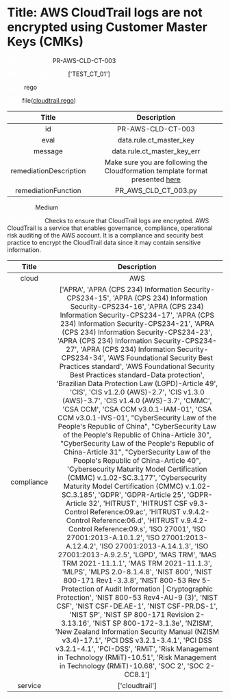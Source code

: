 



# Title: AWS CloudTrail logs are not encrypted using Customer Master Keys (CMKs)


***<font color="white">Master Test Id:</font>*** PR-AWS-CLD-CT-003

***<font color="white">Master Snapshot Id:</font>*** ['TEST_CT_01']

***<font color="white">type:</font>*** rego

***<font color="white">rule:</font>*** file([cloudtrail.rego])  
  
  
  
  

|Title|Description|
| :---: | :---: |
|id|PR-AWS-CLD-CT-003|
|eval|data.rule.ct_master_key|
|message|data.rule.ct_master_key_err|
|remediationDescription|Make sure you are following the Cloudformation template format presented <a href='https://docs.aws.amazon.com/AWSCloudFormation/latest/UserGuide/aws-resource-kms-key.html#cfn-kms-key-enablekeyrotation' target='_blank'>here</a>|
|remediationFunction|PR_AWS_CLD_CT_003.py|


***<font color="white">Severity:</font>*** Medium

***<font color="white">Description:</font>*** Checks to ensure that CloudTrail logs are encrypted. AWS CloudTrail is a service that enables governance, compliance, operational risk auditing of the AWS account. It is a compliance and security best practice to encrypt the CloudTrail data since it may contain sensitive information.  
  
  

|Title|Description|
| :---: | :---: |
|cloud|AWS|
|compliance|['APRA', 'APRA (CPS 234) Information Security-CPS234-15', 'APRA (CPS 234) Information Security-CPS234-16', 'APRA (CPS 234) Information Security-CPS234-17', 'APRA (CPS 234) Information Security-CPS234-21', 'APRA (CPS 234) Information Security-CPS234-23', 'APRA (CPS 234) Information Security-CPS234-27', 'APRA (CPS 234) Information Security-CPS234-34', 'AWS Foundational Security Best Practices standard', 'AWS Foundational Security Best Practices standard-Data protection', 'Brazilian Data Protection Law (LGPD)-Article 49', 'CIS', 'CIS v1.2.0 (AWS)-2.7', 'CIS v1.3.0 (AWS)-3.7', 'CIS v1.4.0 (AWS)-3.7', 'CMMC', 'CSA CCM', 'CSA CCM v3.0.1-IAM-01', 'CSA CCM v3.0.1-IVS-01', "CyberSecurity Law of the People's Republic of China", "CyberSecurity Law of the People's Republic of China-Article 30", "CyberSecurity Law of the People's Republic of China-Article 31", "CyberSecurity Law of the People's Republic of China-Article 40", 'Cybersecurity Maturity Model Certification (CMMC) v.1.02-SC.3.177', 'Cybersecurity Maturity Model Certification (CMMC) v.1.02-SC.3.185', 'GDPR', 'GDPR-Article 25', 'GDPR-Article 32', 'HITRUST', 'HITRUST CSF v9.3-Control Reference:09.ac', 'HITRUST v.9.4.2-Control Reference:06.d', 'HITRUST v.9.4.2-Control Reference:09.s', 'ISO 27001', 'ISO 27001:2013-A.10.1.2', 'ISO 27001:2013-A.12.4.2', 'ISO 27001:2013-A.14.1.3', 'ISO 27001:2013-A.9.2.5', 'LGPD', 'MAS TRM', 'MAS TRM 2021-11.1.1', 'MAS TRM 2021-11.1.3', 'MLPS', 'MLPS 2.0-8.1.4.8', 'NIST 800', 'NIST 800-171 Rev1-3.3.8', 'NIST 800-53 Rev 5-Protection of Audit Information \| Cryptographic Protection', 'NIST 800-53 Rev4-AU-9 (3)', 'NIST CSF', 'NIST CSF-DE.AE-1', 'NIST CSF-PR.DS-1', 'NIST SP', 'NIST SP 800-171 Revision 2-3.13.16', 'NIST SP 800-172-3.1.3e', 'NZISM', 'New Zealand Information Security Manual (NZISM v3.4)-17.1', 'PCI DSS v3.2.1-3.4.1', 'PCI DSS v3.2.1-4.1', 'PCI-DSS', 'RMiT', 'Risk Management in Technology (RMiT)-10.51', 'Risk Management in Technology (RMiT)-10.68', 'SOC 2', 'SOC 2-CC8.1']|
|service|['cloudtrail']|



[cloudtrail.rego]: https://github.com/prancer-io/prancer-compliance-test/tree/master/aws/cloud/cloudtrail.rego
